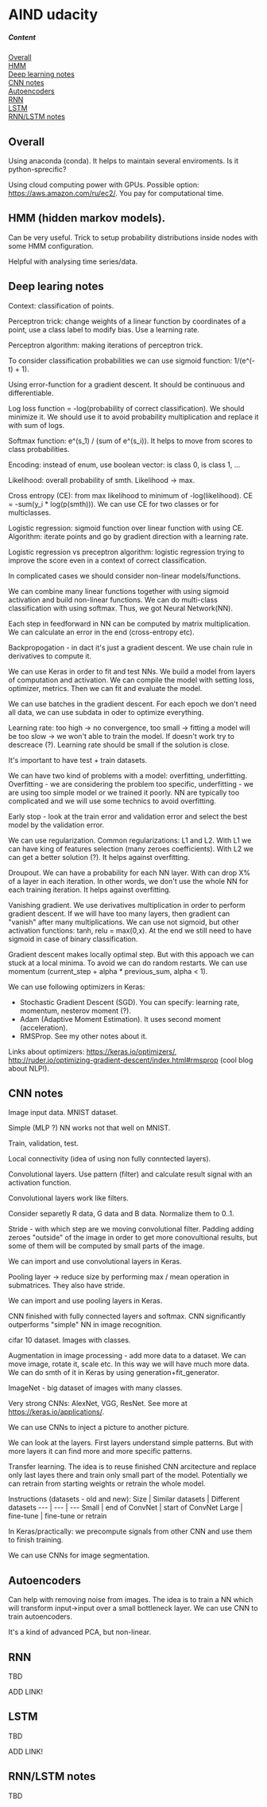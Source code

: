 # AIND udacity

##### Content    
[Overall](#overall)  
[HMM](#HMM)  
[Deep learning notes](#DL)  
[CNN notes](#CNN)  
[Autoencoders](#auto)  
[RNN](#RNN)  
[LSTM](#LSTM)  
[RNN/LSTM notes](#RNN_LSTM_notes)  

<a name="overall"/>

## Overall

Using anaconda (conda). It helps to maintain several enviroments. Is it python-sprecific?

Using cloud computing power with GPUs. Possible option: https://aws.amazon.com/ru/ec2/. You pay for computational time.

<a name="HMM"/>

## HMM (hidden markov models).

Can be very useful. Trick to setup probability distributions inside nodes with some HMM configuration.

Helpful with analysing time series/data.

<a name="DL"/>

## Deep learing notes

Context: classification of points.

Perceptron trick: change weights of a linear function by coordinates of a point, use a class label to modify bias. Use a learning rate.

Perceptron algorithm: making iterations of perceptron trick.

To consider classification probabilities we can use sigmoid function: 1/(e^(-t) + 1).

Using error-function for a gradient descent. It should be continuous and differentiable.

Log loss function = -log(probability of correct classification). We should minimize it. We should use it to avoid probability multiplication and replace it with sum of logs.

Softmax function: e^(s_1) / (sum of e^(s_i)). It helps to move from scores to class probabilities.

Encoding: instead of enum, use boolean vector: is class 0, is class 1, ...

Likelihood: overall probability of smth. Likelihood -> max.

Cross entropy (CE): from max likelihood to minimum of -log(likelihood). CE = -sum(y_i * log(p(smth))). We can use CE for two classes or for multiclasses.

Logistic regression: sigmoid function over linear function with using CE. Algorithm: iterate points and go by gradient direction with a learning rate. 

Logistic regression vs preceptron algorithm: logistic regression trying to improve the score even in a context of correct classification.

In complicated cases we should consider non-linear models/functions.

We can combine many linear functions together with using sigmoid activation and build non-linear functions. We can do multi-class classification with using softmax. Thus, we got Neural Network(NN).

Each step in feedforward in NN can be computed by matrix multiplication. We can calculate an error in the end (cross-entropy etc).

Backpropogation - in dact it's just a gradient descent. We use chain rule in derivatives to compute it.

We can use Keras in order to fit and test NNs. We build a model from layers of computation and activation. We can compile the model with setting loss, optimizer, metrics. Then we can fit and evaluate the model.

We can use batches in the gradient descent. For each epoch we don't need all data, we can use subdata in oder to optimize everything.

Learning rate: too high -> no convergence, too small -> fitting a model will be too slow -> we won't able to train the model. If doesn't work try to descreace (?). Learning rate should be small if the solution is close.

It's important to have test + train datasets.

We can have two kind of problems with a model: overfitting, underfitting. Overfitting - we are considering the problem too specific, underfitting - we are using too simple model or we trained it poorly. NN are typically too complicated and we will use some technics to avoid overfitting.

Early stop - look at the train error and validation error and select the best model by the validation error.

We can use regularization. Common regularizations: L1 and L2. With L1 we can have king of features selection (many zeroes coefficients). With L2 we can get a better solution (?). It helps against overfitting.

Droupout. We can have a probability for each NN layer. With can drop X% of a layer in each iteration. In other words, we don't use the whole NN for each training iteration. It helps against overfitting.

Vanishing gradient. We use derivatives multiplication in order to perform gradient descent. If we will have too many layers, then gradient can "vanish" after many multiplications. We can use not sigmoid, but other activation functions: tanh, relu = max(0,x). At the end we still need to have sigmoid in case of binary classification.

Gradient descent makes locally optimal step. But with this appoach we can stuck at a local minima. To avoid we can do random restarts. We can use momentum (current_step + alpha * previous_sum, alpha < 1). 

We can use following optimizers in Keras:

*  Stochastic Gradient Descent (SGD). You can specify: learning rate, momentum, nesterov moment (?).
*  Adam (Adaptive Moment Estimation). It uses second moment (acceleration).
*  RMSProp. See my other notes about it.

Links about optimizers: https://keras.io/optimizers/, http://ruder.io/optimizing-gradient-descent/index.html#rmsprop (cool blog about NLP!).

<a name="CNN"/>

## CNN notes

Image input data. MNIST dataset.

Simple (MLP ?) NN works not that well on MNIST.

Train, validation, test.

Local connectivity (idea of using non fully conntected layers).

Convolutional layers. Use pattern (filter) and calculate result signal with an activation function.

Convolutional layers work like filters. 

Consider separetly R data, G data and B data. Normalize them to 0..1.

Stride - with which step are we moving convolutional filter. Padding adding zeroes "outside" of the image in order to get more conovultional results, but some of them will be computed by small parts of the image.

We can import and use convolutional layers in Keras.

Pooling layer -> reduce size by performing max / mean operation in submatrices. They also have stride. 

We can import and use pooling layers in Keras.

CNN finished with fully connected layers and softmax. CNN significantly outperforms "simple" NN in image recognition.

cifar 10 dataset. Images with classes.

Augmentation in image processing - add more data to a dataset. We can move image, rotate it, scale etc. In this way we will have much more data. We can do smth of it in Keras by using generation+fit_generator.

ImageNet - big dataset of images with many classes. 

Very strong CNNs: AlexNet, VGG, ResNet. See more at https://keras.io/applications/.

We can use CNNs to inject a picture to another picture.

We can look at the layers. First layers understand simple patterns. But with more layers it can find more and more specific patterns.

Transfer learning. The idea is to reuse finished CNN arcitecture and replace only last layes there and train only small part of the model. Potentially we can retrain from starting weights or retrain the whole model. 

Instructions (datasets - old and new):
Size | Similar datasets | Different datasets
--- | --- | ---
Small | end of ConvNet | start of ConvNet
Large | fine-tune | fine-tune or retrain

In Keras/practically: we precompute signals from other CNN and use them to finish training.

We can use CNNs for image segmentation.

<a name="autoencoders"/>

## Autoencoders

Can help with removing noise from images. The idea is to train a NN which will transform input->input over a small bottleneck layer. We can use CNN to train autoencoders. 

It's a kind of advanced PCA, but non-linear.

<a name="RNN"/>

## RNN

TBD

ADD LINK!

<a name="LSTM"/>

## LSTM

TBD

ADD LINK!

<a name="RNN_LSTM_notes"/>

## RNN/LSTM notes

TBD
